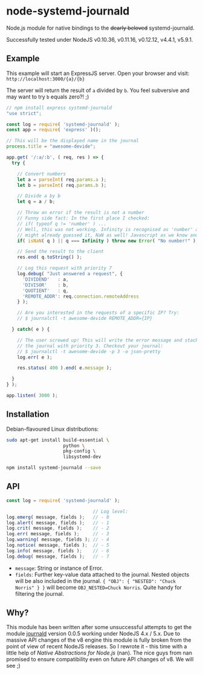 # node-systemd-journald

Node.js module for native bindings to the ~~dearly beloved~~ systemd-journald.

Successfully tested under NodeJS v0.10.36, v0.11.16, v0.12.12, v4.4.1, v5.9.1.


## Example

This example will start an ExpressJS server. Open your browser and visit: ```http://localhost:3000/{a}/{b}```

The server will return the result of ```a``` divided by ```b```. You feel subversive and may want to try ```b``` equals zero?! ;)

```javascript
// npm install express systemd-journald
"use strict";

const log = require( 'systemd-journald' );
const app = require( 'express' )();

// This will be the displayed name in the journal
process.title = "awesome-devide";

app.get( '/:a/:b', ( req, res ) => {
  try {

    // Convert numbers
    let a = parseInt( req.params.a );
    let b = parseInt( req.params.b );

    // Divide a by b
    let q = a / b;

    // Throw an error if the result is not a number
    // Funny side fact: In the first place I checked:
    // if( typeof q != 'number' ) ...
    // Well, this was not working. Infinity is recognised as 'number' and, you
    // might already guessed it, NaN as well! Javascript as we know and love it.
    if( isNaN( q ) || q === Infinity ) throw new Error( "No number!" );

    // Send the result to the client
    res.end( q.toString() );

    // Log this request with priority 7
    log.debug( "Just answered a request", {
      'DIVIDEND'   : a,
      'DIVISOR'    : b,
      'QUOTIENT'   : q,
      'REMOTE_ADDR': req.connection.remoteAddress
    } );

    // Are you interested in the requests of a specific IP? Try:
    // $ journalctl -t awesome-devide REMOTE_ADDR={IP}

  } catch( e ) {

    // The user screwed up! This will write the error message and stack trace to
    // the journal with priority 3. Checkout your journal:
    // $ journalctl -t awesome-devide -p 3 -o json-pretty
    log.err( e );

    res.status( 400 ).end( e.message );

  }
} );

app.listen( 3000 );
```


## Installation

Debian-flavoured Linux distributions:

```bash
sudo apt-get install build-essential \
                     python \
                     pkg-config \
                     libsystemd-dev

npm install systemd-journald --save
```


## API

```javascript
const log = require( 'systemd-journald' );

                                // Log level:
log.emerg( message, fields );   // - 0
log.alert( message, fields );   // - 1
log.crit( message, fields );    // - 2
log.err( message, fields );     // - 3
log.warning( message, fields ); // - 4
log.notice( message, fields );  // - 5
log.info( message, fields );    // - 6
log.debug( message, fields );   // - 7
```

 * ```message```: String or instance of Error.
 * ```fields```: Further key-value data attached to the journal. Nested objects will be also included in the journal. ```{ "OBJ": { "NESTED": "Chuck Norris" } }``` will become ```OBJ_NESTED=Chuck Norris```. Quite handy for filtering the journal.


## Why?

This module has been written after some unsuccessful attempts to get the module [journald](https://www.npmjs.com/package/journald) version 0.0.5 working under NodeJS 4.x / 5.x. Due to massive API changes of the v8 engine this module is fully broken from the point of view of recent NodeJS releases. So I rewrote it - this time with a little help of *Native Abstractions for Node.js* (nan). The nice guys from nan promised to ensure compatibility even on future API changes of v8. We will see ;)
